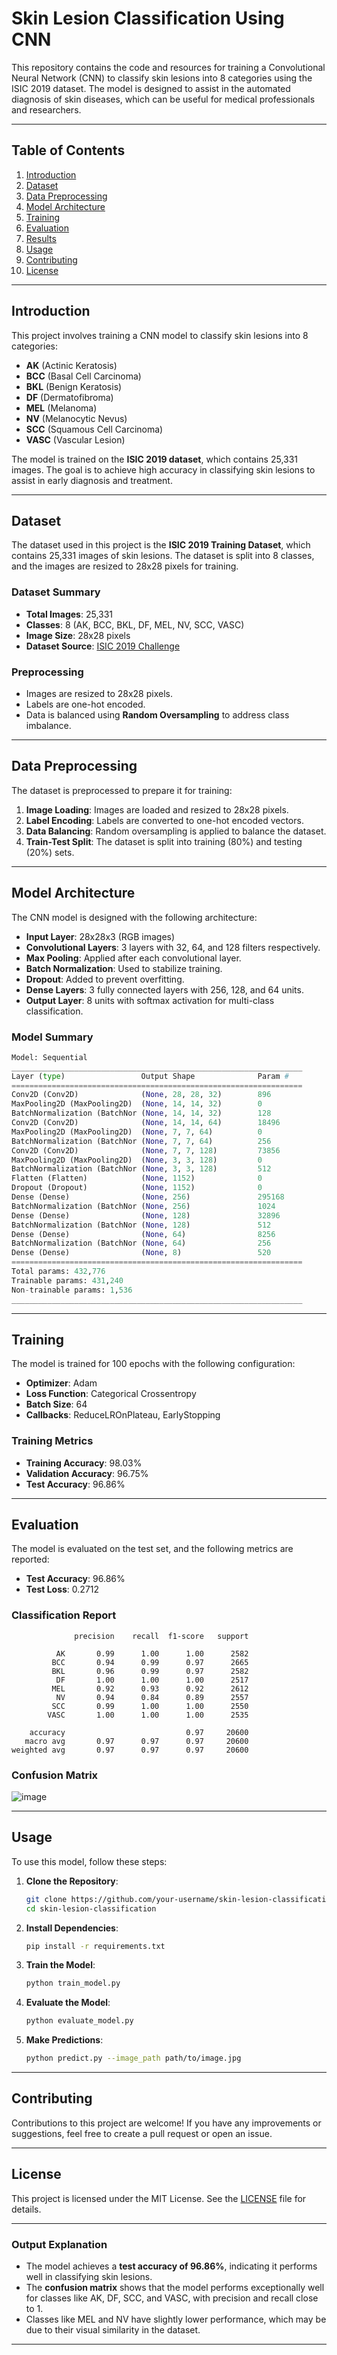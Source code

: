 # Skin Lesion Classification Using CNN

This repository contains the code and resources for training a Convolutional Neural Network (CNN) to classify skin lesions into 8 categories using the ISIC 2019 dataset. The model is designed to assist in the automated diagnosis of skin diseases, which can be useful for medical professionals and researchers.

---

## Table of Contents
1. [Introduction](#introduction)
2. [Dataset](#dataset)
3. [Data Preprocessing](#data-preprocessing)
4. [Model Architecture](#model-architecture)
5. [Training](#training)
6. [Evaluation](#evaluation)
7. [Results](#results)
8. [Usage](#usage)
9. [Contributing](#contributing)
10. [License](#license)

---

## Introduction
This project involves training a CNN model to classify skin lesions into 8 categories:
- **AK** (Actinic Keratosis)
- **BCC** (Basal Cell Carcinoma)
- **BKL** (Benign Keratosis)
- **DF** (Dermatofibroma)
- **MEL** (Melanoma)
- **NV** (Melanocytic Nevus)
- **SCC** (Squamous Cell Carcinoma)
- **VASC** (Vascular Lesion)

The model is trained on the **ISIC 2019 dataset**, which contains 25,331 images. The goal is to achieve high accuracy in classifying skin lesions to assist in early diagnosis and treatment.

---

## Dataset
The dataset used in this project is the **ISIC 2019 Training Dataset**, which contains 25,331 images of skin lesions. The dataset is split into 8 classes, and the images are resized to 28x28 pixels for training.

### Dataset Summary
- **Total Images**: 25,331
- **Classes**: 8 (AK, BCC, BKL, DF, MEL, NV, SCC, VASC)
- **Image Size**: 28x28 pixels
- **Dataset Source**: [ISIC 2019 Challenge](https://challenge.isic-archive.com/data/)

### Preprocessing
- Images are resized to 28x28 pixels.
- Labels are one-hot encoded.
- Data is balanced using **Random Oversampling** to address class imbalance.

---

## Data Preprocessing
The dataset is preprocessed to prepare it for training:
1. **Image Loading**: Images are loaded and resized to 28x28 pixels.
2. **Label Encoding**: Labels are converted to one-hot encoded vectors.
3. **Data Balancing**: Random oversampling is applied to balance the dataset.
4. **Train-Test Split**: The dataset is split into training (80%) and testing (20%) sets.

---

## Model Architecture
The CNN model is designed with the following architecture:
- **Input Layer**: 28x28x3 (RGB images)
- **Convolutional Layers**: 3 layers with 32, 64, and 128 filters respectively.
- **Max Pooling**: Applied after each convolutional layer.
- **Batch Normalization**: Used to stabilize training.
- **Dropout**: Added to prevent overfitting.
- **Dense Layers**: 3 fully connected layers with 256, 128, and 64 units.
- **Output Layer**: 8 units with softmax activation for multi-class classification.

### Model Summary
```python
Model: Sequential
_________________________________________________________________
Layer (type)                 Output Shape              Param #   
=================================================================
Conv2D (Conv2D)              (None, 28, 28, 32)        896       
MaxPooling2D (MaxPooling2D)  (None, 14, 14, 32)        0         
BatchNormalization (BatchNor (None, 14, 14, 32)        128       
Conv2D (Conv2D)              (None, 14, 14, 64)        18496     
MaxPooling2D (MaxPooling2D)  (None, 7, 7, 64)          0         
BatchNormalization (BatchNor (None, 7, 7, 64)          256       
Conv2D (Conv2D)              (None, 7, 7, 128)         73856     
MaxPooling2D (MaxPooling2D)  (None, 3, 3, 128)         0         
BatchNormalization (BatchNor (None, 3, 3, 128)         512       
Flatten (Flatten)            (None, 1152)              0         
Dropout (Dropout)            (None, 1152)              0         
Dense (Dense)                (None, 256)               295168    
BatchNormalization (BatchNor (None, 256)               1024      
Dense (Dense)                (None, 128)               32896     
BatchNormalization (BatchNor (None, 128)               512       
Dense (Dense)                (None, 64)                8256      
BatchNormalization (BatchNor (None, 64)                256       
Dense (Dense)                (None, 8)                 520       
=================================================================
Total params: 432,776
Trainable params: 431,240
Non-trainable params: 1,536
_________________________________________________________________
```

---

## Training
The model is trained for 100 epochs with the following configuration:
- **Optimizer**: Adam
- **Loss Function**: Categorical Crossentropy
- **Batch Size**: 64
- **Callbacks**: ReduceLROnPlateau, EarlyStopping

### Training Metrics
- **Training Accuracy**: 98.03%
- **Validation Accuracy**: 96.75%
- **Test Accuracy**: 96.86%

---

## Evaluation
The model is evaluated on the test set, and the following metrics are reported:
- **Test Accuracy**: 96.86%
- **Test Loss**: 0.2712

### Classification Report
```plaintext
              precision    recall  f1-score   support

          AK       0.99      1.00      1.00      2582
         BCC       0.94      0.99      0.97      2665
         BKL       0.96      0.99      0.97      2582
          DF       1.00      1.00      1.00      2517
         MEL       0.92      0.93      0.92      2612
          NV       0.94      0.84      0.89      2557
         SCC       0.99      1.00      1.00      2550
        VASC       1.00      1.00      1.00      2535

    accuracy                           0.97     20600
   macro avg       0.97      0.97      0.97     20600
weighted avg       0.97      0.97      0.97     20600
```

### Confusion Matrix
![image](https://github.com/user-attachments/assets/b885f4ad-c8b5-4908-9eaa-1622d25b8b52)

---

## Usage
To use this model, follow these steps:

1. **Clone the Repository**:
   ```bash
   git clone https://github.com/your-username/skin-lesion-classification.git
   cd skin-lesion-classification
   ```

2. **Install Dependencies**:
   ```bash
   pip install -r requirements.txt
   ```

3. **Train the Model**:
   ```bash
   python train_model.py
   ```

4. **Evaluate the Model**:
   ```bash
   python evaluate_model.py
   ```

5. **Make Predictions**:
   ```bash
   python predict.py --image_path path/to/image.jpg
   ```

---

## Contributing
Contributions to this project are welcome! If you have any improvements or suggestions, feel free to create a pull request or open an issue.

---

## License
This project is licensed under the MIT License. See the [LICENSE](LICENSE) file for details.

---

### Output Explanation
- The model achieves a **test accuracy of 96.86%**, indicating it performs well in classifying skin lesions.
- The **confusion matrix** shows that the model performs exceptionally well for classes like AK, DF, SCC, and VASC, with precision and recall close to 1.
- Classes like MEL and NV have slightly lower performance, which may be due to their visual similarity in the dataset.

---
